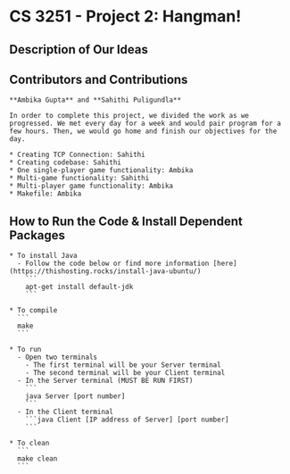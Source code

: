 # CS 3251 - Project 2: Hangman!

## Description of Our Ideas

## Contributors and Contributions
    **Ambika Gupta** and **Sahithi Puligundla**

    In order to complete this project, we divided the work as we progressed. We met every day for a week and would pair program for a few hours. Then, we would go home and finish our objectives for the day.

    * Creating TCP Connection: Sahithi
    * Creating codebase: Sahithi
    * One single-player game functionality: Ambika
    * Multi-game functionality: Sahithi
    * Multi-player game functionality: Ambika
    * Makefile: Ambika

## How to Run the Code & Install Dependent Packages
    * To install Java
      - Follow the code below or find more information [here](https://thishosting.rocks/install-java-ubuntu/)
        ```
        apt-get install default-jdk
        ```

    * To compile
      ```
      make
      ```

    * To run
      - Open two terminals
        - The first terminal will be your Server terminal
        - The second terminal will be your Client terminal
      - In the Server terminal (MUST BE RUN FIRST)
        ```
        java Server [port number]
        ```
      - In the Client terminal
        ```java Client [IP address of Server] [port number]
        ```

    * To clean
      ```
      make clean
      ```
